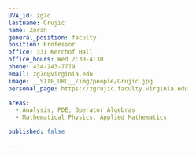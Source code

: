 ```yaml
---
UVA_id: zg7c
lastname: Grujic
name: Zoran
general_position: faculty
position: Professor
office: 331 Kerchof Hall
office_hours: Wed 2:30-4:30
phone: 434-243-7779
email: zg7c@virginia.edu
image: __SITE_URL__/img/people/Grujic.jpg
personal_page: https://zgrujic.faculty.virginia.edu

areas:
  - Analysis, PDE, Operator Algebras
  - Mathematical Physics, Applied Mathematics

published: false

---
```

